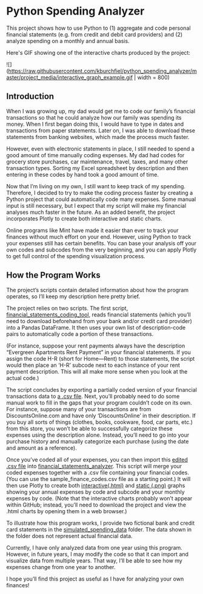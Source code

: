 # Python Spending Analyzer
This project shows how to use Python to (1) aggregate and code personal financial statements (e.g. from credit and debit card providers) and (2) analyze spending on a monthly and annual basis. 

Here's GIF showing one of the interactive charts produced by the project: 

![](https://raw.githubusercontent.com/kburchfiel/python_spending_analyzer/master/project_media/interactive_graph_example.gif | width = 800)

## Introduction
When I was growing up, my dad would get me to code our family’s financial transactions so that he could analyze how our family was spending its money. When I first began doing this, I would have to type in dates and transactions from paper statements. Later on, I was able to download these statements from banking websites, which made the process much faster. 

However, even with electronic statements in place, I still needed to spend a good amount of time manually coding expenses. My dad had codes for grocery store purchases, car maintenance, travel, taxes, and many other transaction types. Sorting my Excel spreadsheet by description and then entering in these codes by hand took a good amount of time.

Now that I’m living on my own, I still want to keep track of my spending. Therefore, I decided to try to make the coding process faster by creating a Python project that could automatically code many expenses. Some manual input is still necessary, but I expect that my script will make my financial analyses much faster in the future. As an added benefit, the project incorporates Plotly to create both interactive and static charts.

Online programs like Mint have made it easier than ever to track your finances without much effort on your end. However, using Python to track your expenses still has certain benefits. You can base your analysis off your own codes and subcodes from the very beginning, and you can apply Plotly to get full control of the spending visualization process.

## How the Program Works
The project’s scripts contain detailed information about how the program operates, so I’ll keep my description here pretty brief. 

The project relies on two scripts. The first script, [financial_statements_coding_tool](https://github.com/kburchfiel/python_spending_analyzer/blob/master/financial_statements_coding_tool_public.ipynb), reads financial statements (which you’ll need to download beforehand from your bank and/or credit card provider) into a Pandas DataFrame. It then uses your own list of description-code pairs to automatically code a portion of these transactions. 

(For instance, suppose your rent payments always have the description “Evergreen Apartments Rent Payment” in your financial statements. If you assign the code H-R (short for Home—Rent) to those statements, the script would then place an ‘H-R’ subcode next to each instance of your rent payment description. This will all make more sense when you look at the actual code.)

The script concludes by exporting a partially coded version of your financial transactions data to [a .csv file](https://github.com/kburchfiel/python_spending_analyzer/blob/master/coded_transactions/2022_finances_updated_in_python.csv). Next, you’ll probably need to do some manual work to fill in the gaps that your program couldn’t code on its own. For instance, suppose many of your transactions are from DiscountsOnline.com and have only ‘DiscountsOnline’ in their description. If you buy all sorts of things (clothes, books, cookware, food, car parts, etc.) from this store, you won’t be able to successfully categorize these expenses using the description alone. Instead, you’ll need to go into your purchase history and manually categorize each purchase (using the date and amount as a reference). 

Once you’ve coded all of your expenses, you can then import this [edited .csv file](https://github.com/kburchfiel/python_spending_analyzer/blob/master/coded_transactions/2022_finances_updated_in_python_edited.csv) into [financial_statements_analyzer](https://github.com/kburchfiel/python_spending_analyzer/blob/master/financial_statements_analyzer_v3_public.ipynb). This script will merge your coded expenses together with a .csv file containing your financial codes. (You can use the sample_finance_codes.csv file as a starting point.) It will then use Plotly to create both [interactive(.html)](https://github.com/kburchfiel/python_spending_analyzer/tree/master/interactive_charts) and [static (.png)](https://github.com/kburchfiel/python_spending_analyzer/tree/master/static_charts) graphs showing your annual expenses by code and subcode and your monthly expenses by code. (Note that the interactive charts probably won’t appear within GitHub; instead, you’ll need to download the project and view the .html charts by opening them in a web browser.) 

To illustrate how this program works, I provide two fictional bank and credit card statements in the [simulated_spending_data](https://github.com/kburchfiel/python_spending_analyzer/tree/master/simulated_spending_data) folder. The data shown in the folder does not represent actual financial data. 

Currently, I have only analyzed data from one year using this program. However, in future years, I may modify the code so that it can import and visualize data from multiple years. That way, I’ll be able to see how my expenses change from one year to another.

I hope you’ll find this project as useful as I have for analyzing your own finances!
